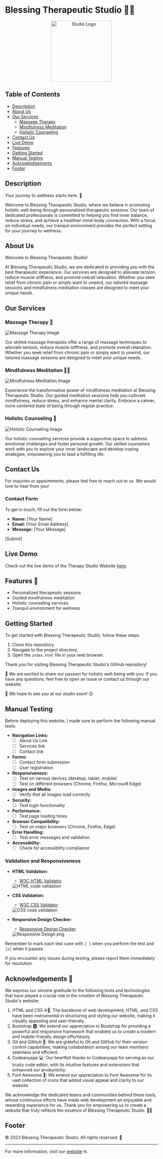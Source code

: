 # Blessing Therapeutic Studio 🌟🌿

<p align="center">
  <img src="assets/image/logo.png" alt="Studio Logo" width="200" height="200">
</p>

## Table of Contents
- [Description](#description)
- [About Us](#about-us)
- [Our Services](#our-services)
  - [Massage Therapy](#massage-therapy)
  - [Mindfulness Meditation](#mindfulness-meditation)
  - [Holistic Counseling](#holistic-counseling)
- [Contact Us](#contact-us)
- [Live Demo](#live-demo)
- [Features](#features)
- [Getting Started](#getting-started)
- [Manual Testing](#manual-testing)
- [Acknowledgements](#acknowledgements)
- [Footer](#footer)

## Description

Your journey to wellness starts here. 🌟

Welcome to Blessing Therapeutic Studio, where we believe in promoting holistic well-being through personalized therapeutic sessions. Our team of dedicated professionals is committed to helping you find inner balance, reduce stress, and achieve a healthier mind-body connection. With a focus on individual needs, our tranquil environment provides the perfect setting for your journey to wellness.

## About Us

Welcome to Blessing Therapeutic Studio!

At Blessing Therapeutic Studio, we are dedicated to providing you with the best therapeutic experience. Our services are designed to alleviate tension, reduce muscle stiffness, and promote overall relaxation. Whether you seek relief from chronic pain or simply want to unwind, our tailored massage sessions and mindfulness meditation classes are designed to meet your unique needs.

## Our Services

### Massage Therapy 🌸

<img src="assets/image/massage.jpg" alt="Massage Therapy Image">

Our skilled massage therapists offer a range of massage techniques to alleviate tension, reduce muscle stiffness, and promote overall relaxation. Whether you seek relief from chronic pain or simply want to unwind, our tailored massage sessions are designed to meet your unique needs.

### Mindfulness Meditation 🧘‍♀️

<img src="assets/image/mindful.jpg" alt="Mindfulness Meditation Image">

Experience the transformative power of mindfulness meditation at Blessing Therapeutic Studio. Our guided meditation sessions help you cultivate mindfulness, reduce stress, and enhance mental clarity. Embrace a calmer, more centered state of being through regular practice.

### Holistic Counseling 🌈

<img src="assets/image/counsel.jpg" alt="Holistic Counseling Image">

Our holistic counseling services provide a supportive space to address emotional challenges and foster personal growth. Our skilled counselors work with you to explore your inner landscape and develop coping strategies, empowering you to lead a fulfilling life.

## Contact Us

For inquiries or appointments, please feel free to reach out to us. We would love to hear from you!

### Contact Form

To get in touch, fill out the form below:

- **Name:** [Your Name]
- **Email:** [Your Email Address]
- **Message:** [Your Message]

[Submit]

## Live Demo

Check out the live demo of the Therapy Studio Website [here](https://princessble.github.io/Blessing-therapy-studio/).

## Features 🚀

- Personalized therapeutic sessions
- Guided mindfulness meditation
- Holistic counseling services
- Tranquil environment for wellness

## Getting Started

To get started with Blessing Therapeutic Studio, follow these steps:

1. Clone this repository.
2. Navigate to the project directory.
3. Open the `index.html` file in your web browser.

Thank you for visiting Blessing Therapeutic Studio's GitHub repository!

🌸 We are excited to share our passion for holistic well-being with you. If you have any questions, feel free to open an issue or contact us through our website.

💌 We hope to see you at our studio soon! 😊

## Manual Testing

Before deploying this website, I made sure to perform the following manual tests:

- **Navigation Links:**
  - [ ] About Us Link
  - [ ] Services link
  - [ ] Contact link

- **Forms:**
  - [ ] Contact form submission
  - [ ] User registration

- **Responsiveness:**
  - [ ] Test on various devices (desktop, tablet, mobile)
  - [ ] Test on different browsers (Chrome, Firefox, Microsoft Edge)

- **Images and Media:**
  - [ ] Verify that all images load correctly
  
- **Security:**
  - [ ] Test login functionality
  
- **Performance:**
  - [ ] Test page loading times

- **Browser Compatibility:**
  - [ ] Test on major browsers (Chrome, Firefox, Edge)

- **Error Handling:**
  - [ ] Test error messages and validation

- **Accessibility:**
  - [ ] Check for accessibility compliance

### Validation and Responsiveness

- **HTML Validation:**
  - [W3C HTML Validator](https://validator.w3.org/)
  <img src="assets\image\html validator.png" alt="HTML code validation">
  
- **CSS Validation:**
  - [W3C CSS Validator](https://jigsaw.w3.org/css-validator/)
  <img src="assets\image\css validator.png" alt="CSS code validation">
  
- **Responsive Design Checker:**
  - [Responsive Design Checker](https://www.responsivedesignchecker.com/)
  <img src="assets\image\responsive.png" alt="Responsive Design png">
  
Remember to mark each test case with `[ ]` when you perform the test and `[x]` when it passes.

If you encounter any issues during testing, please report them immediately for resolution.

## Acknowledgements 🙏

We express our sincere gratitude to the following tools and technologies that have played a crucial role in the creation of Blessing Therapeutic Studio's website:

1. HTML and CSS 🌐🎨: The backbone of web development, HTML, and CSS have been instrumental in structuring and styling our website, making it visually appealing and user-friendly.
2. Bootstrap 🅱️: We extend our appreciation to Bootstrap for providing a powerful and responsive framework that enabled us to create a modern and mobile-friendly design effortlessly.
3. Git and GitHub 🐙: We are grateful to Git and GitHub for their version control capabilities, making collaboration among our team members seamless and efficient.
4. Codeanyapp 💻: Our heartfelt thanks to Codeanyapp for serving as our trusty code editor, with its intuitive features and extensions that enhanced our productivity.
5. Font Awesome 🎉: We extend our appreciation to Font Awesome for its vast collection of icons that added visual appeal and clarity to our website.

We acknowledge the dedicated teams and communities behind these tools, whose continuous efforts have made web development an enjoyable and rewarding experience for us. Thank you for empowering us to create a website that truly reflects the essence of Blessing Therapeutic Studio. 🙏🌿

## Footer

&copy; 2023 Blessing Therapeutic Studio. All rights reserved. 🌟

---

For more information, visit our [website](https://princessble.github.io/Blessing-therapy-studio/) 🌐.